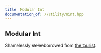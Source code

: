 ```yaml
---
title: Modular Int
documentation_of: //utility/mint.hpp
---
```


## Modular Int

Shamelessly ~~stolen~~borrowed from [the tourist](https://github.com/the-tourist/algo/blob/master/numeric/mint.cpp). 